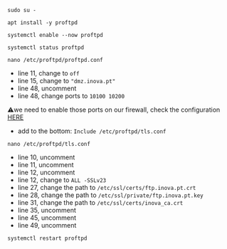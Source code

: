 ```
sudo su -
```
```
apt install -y proftpd
```
```
systemctl enable --now proftpd
```
```
systemctl status proftpd
```
```
nano /etc/proftpd/proftpd.conf
```
* line 11, change to `off`
* line 15, change to `"dmz.inova.pt"`
* line 48, uncomment
* line 48, change ports to `10100 10200`

⚠️we need to enable those ports on our firewall, check the configuration [HERE](https://github.com/rodrigobosilva/ProjectAWS/blob/main/2.%20Part%20A/4.iptables.md)
* add to the bottom: `Include /etc/proftpd/tls.conf`
```
nano /etc/proftpd/tls.conf
```
* line 10, uncomment
* line 11, uncomment
* line 12, uncomment
* line 12, change to `ALL -SSLv23`
* line 27, change the path to `/etc/ssl/certs/ftp.inova.pt.crt`
* line 28, change the path to `/etc/ssl/private/ftp.inova.pt.key`
* line 31, change the path to `/etc/ssl/certs/inova_ca.crt`
* line 35, uncomment
* line 45, uncomment
* line 49, uncomment
```
systemctl restart proftpd
```
